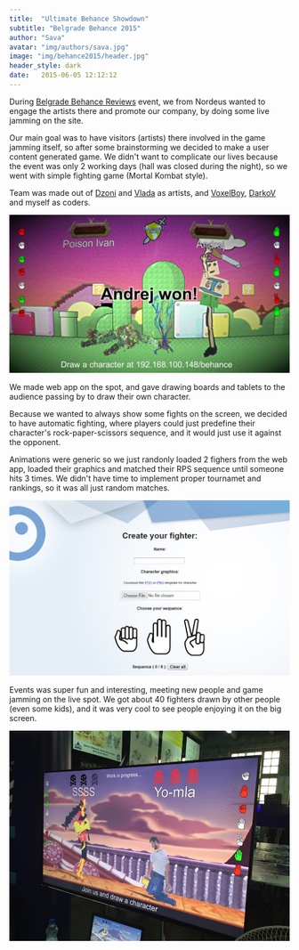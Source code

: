 ```yaml
---
title:  "Ultimate Behance Showdown"
subtitle: "Belgrade Behance 2015"
author: "Sava"
avatar: "img/authors/sava.jpg"
image: "img/behance2015/header.jpg"
header_style: dark
date:   2015-06-05 12:12:12
---
```


During [Belgrade Behance Reviews](https://www.facebook.com/belgradebehancereviews/) event, we from Nordeus wanted to engage the artists there and promote our company, by doing some live jamming on the site.

Our main goal was to have visitors (artists) there involved in the game jamming itself, so after some brainstorming we decided to make a user content generated game. We didn't want to complicate our lives because the event was only 2 working days (hall was closed during the night), so we went with simple fighting game (Mortal Kombat style).

Team was made out of [Dzoni](https://www.facebook.com/damjanmx) and [Vlada](https://www.facebook.com/vladimir.jankovic.5245) as artists, and [VoxelBoy](https://twitter.com/VoxelBoy), [DarkoV](https://www.facebook.com/darkovb) and myself as coders.


<img class="def_image" src="/img/behance2015/shot1.jpg" />

We made web app on the spot, and gave drawing boards and tablets to the audience passing by to draw their own character.

Because we wanted to always show some fights on the screen, we decided to have automatic fighting, where players could just predefine their character's rock-paper-scissors sequence, and it would just use it against the opponent.

Animations were generic so we just randonly loaded 2 fighers from the web app, loaded their graphics and matched their RPS sequence until someone hits 3 times. We didn't have time to implement proper tournamet and rankings, so it was all just random matches.

<img class="def_image" src="/img/behance2015/shot3.jpg" />

Events was super fun and interesting, meeting new people and game jamming on the live spot. We got about 40 fighters drawn by other people (even some kids), and it was very cool to see people enjoying it on the big screen.

<img class="def_image" src="/img/behance2015/shot2.jpg" />

